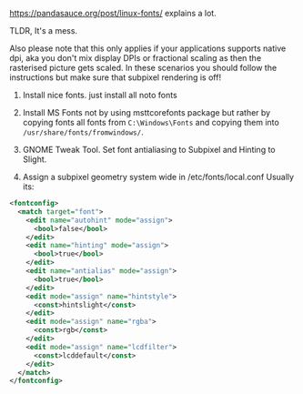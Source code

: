 https://pandasauce.org/post/linux-fonts/ explains a lot.

TLDR, It's a mess.

Also please note that this only applies if your applications supports native
dpi, aka you don't mix display DPIs or fractional scaling as then the rasterised
picture gets scaled. In these scenarios you should follow the instructions but
make sure that subpixel rendering is off!

1. Install nice fonts. just install all noto fonts

2. Install MS Fonts not by using msttcorefonts package but rather by copying
fonts all fonts from `C:\Windows\Fonts` and copying them into
`/usr/share/fonts/fromwindows/`.

3. GNOME Tweak Tool. Set font antialiasing to Subpixel and Hinting to Slight.

4. Assign a subpixel geometry system wide in /etc/fonts/local.conf
Usually its:

```xml
<fontconfig>
  <match target="font">
    <edit name="autohint" mode="assign">
      <bool>false</bool>
    </edit>
    <edit name="hinting" mode="assign">
      <bool>true</bool>
    </edit>
    <edit name="antialias" mode="assign">
      <bool>true</bool>
    </edit>
    <edit mode="assign" name="hintstyle">
      <const>hintslight</const>
    </edit>
    <edit mode="assign" name="rgba">
      <const>rgb</const>
    </edit>
    <edit mode="assign" name="lcdfilter">
      <const>lcddefault</const>
    </edit>
  </match>
</fontconfig>
```
